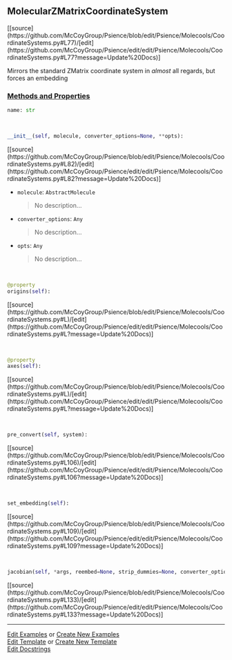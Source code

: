 ## <a id="Psience.Molecools.CoordinateSystems.MolecularZMatrixCoordinateSystem">MolecularZMatrixCoordinateSystem</a> 
<div class="docs-source-link" markdown="1">
[[source](https://github.com/McCoyGroup/Psience/blob/edit/Psience/Molecools/CoordinateSystems.py#L77)/[edit](https://github.com/McCoyGroup/Psience/edit/edit/Psience/Molecools/CoordinateSystems.py#L77?message=Update%20Docs)]
</div>

Mirrors the standard ZMatrix coordinate system in _almost_ all regards, but forces an embedding

<div class="collapsible-section">
 <div class="collapsible-section collapsible-section-header" markdown="1">
 
### <a class="collapse-link" data-toggle="collapse" href="#methods">Methods and Properties</a> <a class="float-right" data-toggle="collapse" href="#methods"><i class="fa fa-chevron-down"></i></a>

 </div>
 <div class="collapsible-section collapsible-section-body collapse" id="methods" markdown="1">

```python
name: str
```
<a id="Psience.Molecools.CoordinateSystems.MolecularZMatrixCoordinateSystem.__init__" class="docs-object-method">&nbsp;</a> 
```python
__init__(self, molecule, converter_options=None, **opts): 
```
<div class="docs-source-link" markdown="1">
[[source](https://github.com/McCoyGroup/Psience/blob/edit/Psience/Molecools/CoordinateSystems.py#L82)/[edit](https://github.com/McCoyGroup/Psience/edit/edit/Psience/Molecools/CoordinateSystems.py#L82?message=Update%20Docs)]
</div>


- `molecule`: `AbstractMolecule`
    >No description...
- `converter_options`: `Any`
    >No description...
- `opts`: `Any`
    >No description...

<a id="Psience.Molecools.CoordinateSystems.MolecularZMatrixCoordinateSystem.origins" class="docs-object-method">&nbsp;</a> 
```python
@property
origins(self): 
```
<div class="docs-source-link" markdown="1">
[[source](https://github.com/McCoyGroup/Psience/blob/edit/Psience/Molecools/CoordinateSystems.py#L)/[edit](https://github.com/McCoyGroup/Psience/edit/edit/Psience/Molecools/CoordinateSystems.py#L?message=Update%20Docs)]
</div>

<a id="Psience.Molecools.CoordinateSystems.MolecularZMatrixCoordinateSystem.axes" class="docs-object-method">&nbsp;</a> 
```python
@property
axes(self): 
```
<div class="docs-source-link" markdown="1">
[[source](https://github.com/McCoyGroup/Psience/blob/edit/Psience/Molecools/CoordinateSystems.py#L)/[edit](https://github.com/McCoyGroup/Psience/edit/edit/Psience/Molecools/CoordinateSystems.py#L?message=Update%20Docs)]
</div>

<a id="Psience.Molecools.CoordinateSystems.MolecularZMatrixCoordinateSystem.pre_convert" class="docs-object-method">&nbsp;</a> 
```python
pre_convert(self, system): 
```
<div class="docs-source-link" markdown="1">
[[source](https://github.com/McCoyGroup/Psience/blob/edit/Psience/Molecools/CoordinateSystems.py#L106)/[edit](https://github.com/McCoyGroup/Psience/edit/edit/Psience/Molecools/CoordinateSystems.py#L106?message=Update%20Docs)]
</div>

<a id="Psience.Molecools.CoordinateSystems.MolecularZMatrixCoordinateSystem.set_embedding" class="docs-object-method">&nbsp;</a> 
```python
set_embedding(self): 
```
<div class="docs-source-link" markdown="1">
[[source](https://github.com/McCoyGroup/Psience/blob/edit/Psience/Molecools/CoordinateSystems.py#L109)/[edit](https://github.com/McCoyGroup/Psience/edit/edit/Psience/Molecools/CoordinateSystems.py#L109?message=Update%20Docs)]
</div>

<a id="Psience.Molecools.CoordinateSystems.MolecularZMatrixCoordinateSystem.jacobian" class="docs-object-method">&nbsp;</a> 
```python
jacobian(self, *args, reembed=None, strip_dummies=None, converter_options=None, **kwargs): 
```
<div class="docs-source-link" markdown="1">
[[source](https://github.com/McCoyGroup/Psience/blob/edit/Psience/Molecools/CoordinateSystems.py#L133)/[edit](https://github.com/McCoyGroup/Psience/edit/edit/Psience/Molecools/CoordinateSystems.py#L133?message=Update%20Docs)]
</div>

 </div>
</div>




___

[Edit Examples](https://github.com/McCoyGroup/Psience/edit/gh-pages/ci/examples/Psience/Molecools/CoordinateSystems/MolecularZMatrixCoordinateSystem.md) or 
[Create New Examples](https://github.com/McCoyGroup/Psience/new/gh-pages/?filename=ci/examples/Psience/Molecools/CoordinateSystems/MolecularZMatrixCoordinateSystem.md) <br/>
[Edit Template](https://github.com/McCoyGroup/Psience/edit/gh-pages/ci/docs/Psience/Molecools/CoordinateSystems/MolecularZMatrixCoordinateSystem.md) or 
[Create New Template](https://github.com/McCoyGroup/Psience/new/gh-pages/?filename=ci/docs/templates/Psience/Molecools/CoordinateSystems/MolecularZMatrixCoordinateSystem.md) <br/>
[Edit Docstrings](https://github.com/McCoyGroup/Psience/edit/edit/Psience/Molecools/CoordinateSystems.py#L77?message=Update%20Docs)